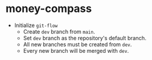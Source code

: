 # money-compass
- Initialize `git-flow`
  - Create `dev` branch from `main`.
  - Set `dev` branch as the repository's default branch.
  - All new branches must be created from `dev`.
  - Every new branch will be merged with `dev`.
  